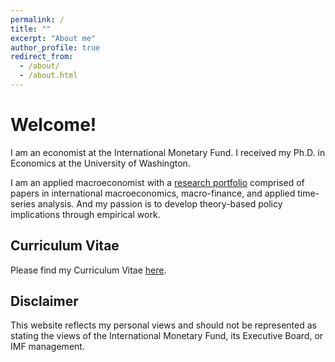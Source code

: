 ```yaml
---
permalink: /
title: ""
excerpt: "About me"
author_profile: true
redirect_from: 
  - /about/
  - /about.html
---
```


Welcome! 
======
I am an economist at the International Monetary Fund. I received my Ph.D. in Economics at the University of Washington.

I am an applied macroeconomist with a [research portfolio](https://econmonicagr.github.io/research/) comprised of papers in international macroeconomics, macro-finance, and applied time-series analysis. And my passion is to develop theory-based policy implications through empirical work. 


Curriculum Vitae
------
Please find my Curriculum Vitae [here](https://econmonicagr.github.io/files/MonicaGR_CV.pdf).


Disclaimer
------
This website reflects my personal views and should not be represented as stating the views of the International Monetary Fund, its Executive Board, or IMF management.

  
